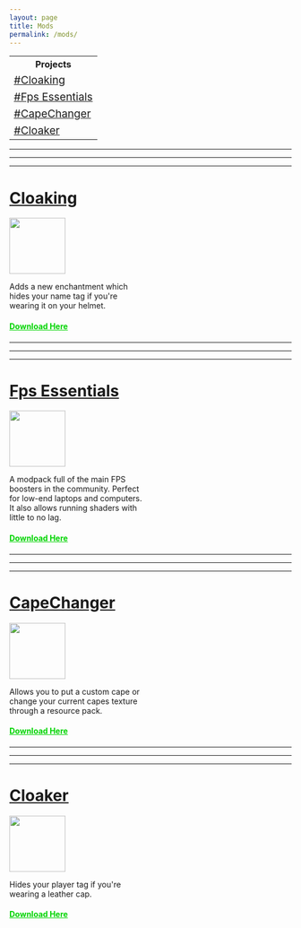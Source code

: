 ```yaml
---
layout: page
title: Mods
permalink: /mods/
---
```

<table>
    <tr>
        <th>Projects</th>
    </tr>
    <tr>
        <td><big><a href="#cloaking">#Cloaking</a></big></td>
    </tr>
    <tr>
        <td><big><a href="#fps-essentials">#Fps Essentials</a></big></td>
    </tr>
    <tr> 
        <td><big><a href="#capechanger">#CapeChanger</a></big></td>
    </tr>
    <tr>
        <td><big><a href="#cloaker">#Cloaker</a></big></td>
    </tr>
</table>
<hr>
<hr>
<hr>

<p>
<h1><a href="https://modrinth.com/mod/cloaking" id="cloaking">Cloaking</a></h1>
<img src="https://cdn-raw.modrinth.com/data/PCGwziNW/558391aa6ff9fb987e2c7ba1e4d184ce65428b3c.png" width=100 height =100>
</p>
Adds a new enchantment which<br>
hides your name tag if you're<br>
wearing it on your helmet.<br>
<h4><a href="https://modrinth.com/mod/cloaking/versions" style="color:#00d400;">Download Here</a><h4>

<hr>
<hr>
<hr>

<p>
<h1><a href="https://modrinth.com/modpack/fps-essentials" id="fps-essentials">Fps Essentials</a></h1>
<img src="https://cdn-raw.modrinth.com/data/WeGC6tLm/c8baf21ba1d0dbc28d81d164f09a2250a8b57a6b.jpeg" width=100 height =100>
</p>
A modpack full of the main FPS<br>
boosters in the community. Perfect<br>
for low-end laptops and computers.<br>
It also allows running shaders with<br>
little to no lag.<br>
<h4><a href="https://modrinth.com/modpack/fps-essentials/versions" style="color:#00d400;">Download Here</a><h4>

<hr>
<hr>
<hr>

<p>
<h1><a href="https://modrinth.com/mod/capechanger" id="capechanger">CapeChanger</a></h1>
<img src="https://cdn-raw.modrinth.com/data/g2igxsu3/13de9d1440aab44b63da63652a46e2e27da8a75e.png" width=100 height =100>
</p>
Allows you to put a custom cape or<br>
change your current capes texture<br>
through a resource pack.<br>
<h4><a href="https://modrinth.com/mod/capechanger/versions" style="color:#00d400;">Download Here</a><h4>

<hr>
<hr>
<hr>

<p>
<h1><a href="https://modrinth.com/datapack/cloaker" id="cloaker">Cloaker</a></h1>
<img src="https://cdn-raw.modrinth.com/data/qTtyWxGO/9d8c88b530943e1bf0e4cd82592b6e197592ee5f.jpeg" width=100 height =100>
</p>
Hides your player tag if you're<br>
wearing a leather cap.<br>
<h4><a href="https://modrinth.com/datapack/cloaker/versions" style="color:#00d400;">Download Here</a><h4>
